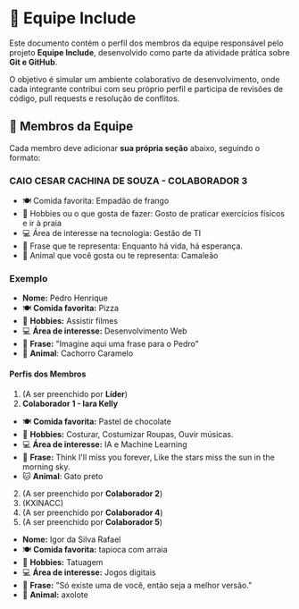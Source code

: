 # :busts_in_silhouette: Equipe Include

Este documento contém o perfil dos membros da equipe responsável pelo projeto **Equipe Include**, desenvolvido como parte da atividade prática sobre **Git e GitHub**.

O objetivo é simular um ambiente colaborativo de desenvolvimento, onde cada integrante contribui com seu próprio perfil e participa de revisões de código, pull requests e resolução de conflitos.

## :jigsaw: Membros da Equipe

Cada membro deve adicionar **sua própria seção** abaixo, seguindo o formato:


### CAIO CESAR CACHINA DE SOUZA - COLABORADOR 3
- :plate_with_cutlery: Comida favorita: Empadão de frango 
- :dart: Hobbies ou o que gosta de fazer: Gosto de praticar exercícios físicos e ir à praia
- :computer: Área de interesse na tecnologia: Gestão de TI
- :speech_balloon: Frase que te representa: Enquanto há vida, há esperança. 
- :lizard: Animal que você gosta ou te representa: Camaleão


### Exemplo
- **Nome:** Pedro Henrique
- :plate_with_cutlery: **Comida favorita:** Pizza
- :dart: **Hobbies:** Assistir filmes
- :computer: **Área de interesse:** Desenvolvimento Web
- :speech_balloon: **Frase:** "Imagine aqui uma frase para o Pedro"
- :dog: **Animal**: Cachorro Caramelo


#### Perfis dos Membros

1. (A ser preenchido por **Líder**)
2. **Colaborador 1 - Iara Kelly**
- :plate_with_cutlery: **Comida favorita:** Pastel de chocolate
- :dart: **Hobbies:** Costurar, Costumizar Roupas, Ouvir músicas.
- :computer: **Área de interesse:** IA e Machine Learning
- :speech_balloon: **Frase:** Think I'll miss you forever, Like the stars miss the sun in the morning sky.
- :cat: **Animal**: Gato preto
2. (A ser preenchido por **Colaborador 2**)
3. (KXINACC)
4. (A ser preenchido por **Colaborador 4**)
5. (A ser preenchido por **Colaborador 5**)

- **Nome:** Igor da Silva Rafael
- :plate_with_cutlery: **Comida favorita:** tapioca com arraia
- :dart: **Hobbies:** Tatuagem
- :computer: **Área de interesse:** Jogos digitais
- :speech_balloon: **Frase:** "Só existe uma de você, então seja a melhor versão."
- :dog: **Animal:** axolote 
